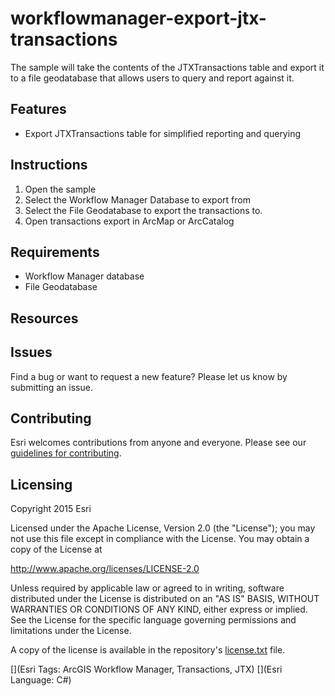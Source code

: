 # workflowmanager-export-jtx-transactions


The sample will take the contents of the JTXTransactions table and export it to a file geodatabase that allows users to query and report against it.


## Features


* Export JTXTransactions table for simplified reporting and querying


## Instructions


1. Open the sample 
2. Select the Workflow Manager Database to export from
3. Select the File Geodatabase to export the transactions to. 
4. Open transactions export in ArcMap or ArcCatalog


## Requirements

* Workflow Manager database 
* File Geodatabase 


## Resources




## Issues


Find a bug or want to request a new feature?  Please let us know by submitting an issue.


## Contributing


Esri welcomes contributions from anyone and everyone. Please see our [guidelines for contributing](https://github.com/esri/contributing).


## Licensing
Copyright 2015 Esri


Licensed under the Apache License, Version 2.0 (the "License");
you may not use this file except in compliance with the License.
You may obtain a copy of the License at


   http://www.apache.org/licenses/LICENSE-2.0


Unless required by applicable law or agreed to in writing, software
distributed under the License is distributed on an "AS IS" BASIS,
WITHOUT WARRANTIES OR CONDITIONS OF ANY KIND, either express or implied.
See the License for the specific language governing permissions and
limitations under the License.


A copy of the license is available in the repository's [license.txt]( https://raw.github.com/Esri/quickstart-map-js/master/license.txt) file.


[](Esri Tags: ArcGIS Workflow Manager, Transactions, JTX)
[](Esri Language: C#)


 






































